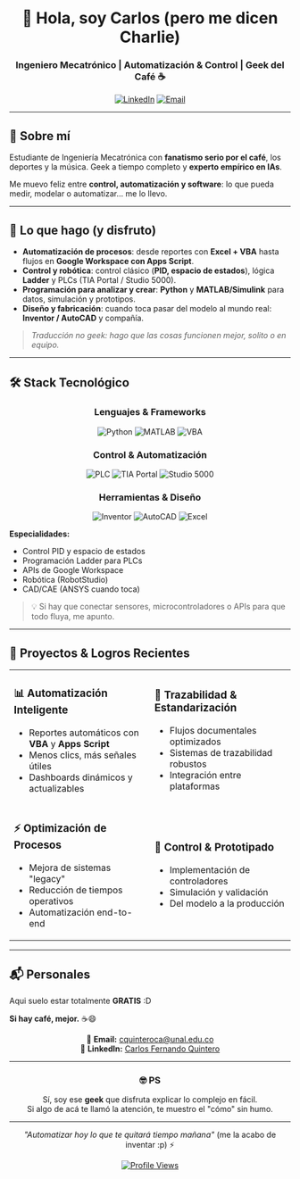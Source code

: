 <div align="center">

# 👋 Hola, soy Carlos (pero me dicen Charlie)

### Ingeniero Mecatrónico | Automatización & Control | Geek del Café ☕

[![LinkedIn](https://img.shields.io/badge/LinkedIn-Conectar-0077B5?style=for-the-badge&logo=linkedin&logoColor=white)](https://linkedin.com/in/carlos-fernando-quintero-8ba0821a5)
[![Email](https://img.shields.io/badge/Email-Contactar-D14836?style=for-the-badge&logo=gmail&logoColor=white)](mailto:cquinteroca@unal.edu.co)

</div>

---

## 🎯 Sobre mí

Estudiante de Ingeniería Mecatrónica con **fanatismo serio por el café**, los deportes y la música. Geek a tiempo completo y **experto empírico en IAs**.

Me muevo feliz entre **control, automatización y software**: lo que pueda medir, modelar o automatizar… me lo llevo.


---

## 🚀 Lo que hago (y disfruto)
- **Automatización de procesos**: desde reportes con **Excel + VBA** hasta flujos en **Google Workspace con Apps Script**.
- **Control y robótica**: control clásico (**PID, espacio de estados**), lógica **Ladder** y PLCs (TIA Portal / Studio 5000).
- **Programación para analizar y crear**: **Python** y **MATLAB/Simulink** para datos, simulación y prototipos.
- **Diseño y fabricación**: cuando toca pasar del modelo al mundo real: **Inventor / AutoCAD** y compañía.

> *Traducción no geek: hago que las cosas funcionen mejor, solito o en equipo.*

---

## 🛠️ Stack Tecnológico

<div align="center">

### Lenguajes & Frameworks
![Python](https://img.shields.io/badge/Python-3776AB?style=for-the-badge&logo=python&logoColor=white)
![MATLAB](https://img.shields.io/badge/MATLAB-0076A8?style=for-the-badge&logo=mathworks&logoColor=white)
![VBA](https://img.shields.io/badge/VBA-217346?style=for-the-badge&logo=microsoft-excel&logoColor=white)

### Control & Automatización
![PLC](https://img.shields.io/badge/PLC_Programming-FF6B35?style=for-the-badge)
![TIA Portal](https://img.shields.io/badge/TIA_Portal-009999?style=for-the-badge)
![Studio 5000](https://img.shields.io/badge/Studio_5000-CC0000?style=for-the-badge)

### Herramientas & Diseño
![Inventor](https://img.shields.io/badge/Inventor-0696D7?style=for-the-badge&logo=autodesk&logoColor=white)
![AutoCAD](https://img.shields.io/badge/AutoCAD-E51050?style=for-the-badge&logo=autodesk&logoColor=white)
![Excel](https://img.shields.io/badge/Excel_Avanzado-217346?style=for-the-badge&logo=microsoft-excel&logoColor=white)

</div>

**Especialidades:**
- Control PID y espacio de estados
- Programación Ladder para PLCs
- APIs de Google Workspace
- Robótica (RobotStudio)
- CAD/CAE (ANSYS cuando toca)

> 💡 Si hay que conectar sensores, microcontroladores o APIs para que todo fluya, me apunto.

---

## 🚀 Proyectos & Logros Recientes

<div align="center">

<table>
<tr>
<td width="50%">

### 📊 Automatización Inteligente
- Reportes automáticos con **VBA** y **Apps Script**
- Menos clics, más señales útiles
- Dashboards dinámicos y actualizables

</td>
<td width="50%">

### 📁 Trazabilidad & Estandarización
- Flujos documentales optimizados
- Sistemas de trazabilidad robustos
- Integración entre plataformas

</td>
</tr>
<tr>
<td width="50%">

### ⚡ Optimización de Procesos
- Mejora de sistemas "legacy"
- Reducción de tiempos operativos
- Automatización end-to-end

</td>
<td width="50%">

### 🔧 Control & Prototipado
- Implementación de controladores
- Simulación y validación
- Del modelo a la producción

</td>
</tr>
</table>

</div>

---

## 📬 Personales

Aqui suelo estar totalmente **GRATIS** :D 

**Si hay café, mejor.** ☕😄

<div align="center">

📧 **Email:** [cquinteroca@unal.edu.co](mailto:cquinteroca@unal.edu.co)  
💼 **LinkedIn:** [Carlos Fernando Quintero](https://linkedin.com/in/carlos-fernando-quintero-8ba0821a5)

</div>

---

<div align="center">

### 🤓 PS

Sí, soy ese **geek** que disfruta explicar lo complejo en fácil.  
Si algo de acá te llamó la atención, te muestro el "cómo" sin humo.

---

*"Automatizar hoy lo que te quitará tiempo mañana"* (me la acabo de inventar :p) ⚡

[![Profile Views](https://komarev.com/ghpvc/?username=tuusuario&color=blueviolet&style=for-the-badge)](https://github.com/srcoffeee)

</div>
